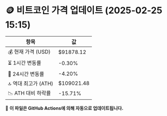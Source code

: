 # 🪙 비트코인 가격 업데이트 (2025-02-25 15:15)

| 항목                | 값 |
|--------------------|----------------|
| 💰 현재 가격 (USD) | $91878.12 |
| ⏳ 1시간 변동률    | -0.30% |
| 📆 24시간 변동률   | -4.20% |
| 🔝 역대 최고가 (ATH) | $109021.48 |
| 📉 ATH 대비 하락률 | -15.71% |

🔄 **이 파일은 GitHub Actions에 의해 자동으로 업데이트됩니다.**
